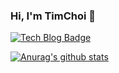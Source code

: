 ### Hi, I'm TimChoi 👋

<div align = left>

[![Tech Blog Badge](http://img.shields.io/badge/-Tech%20blog-black?style=flat-square&logo=github&link=http://choidslab.github.io/)](http://choidslab.github.io/)

[![Anurag's github stats](https://github-readme-stats-g2bjqas19-choidslab.vercel.app/api?username=choidslab)](https://github.com/anuraghazra/github-readme-stats)            

</div>
                                                                
<!--
**choidslab/choidslab** is a ✨ _special_ ✨ repository because its `README.md` (this file) appears on your GitHub profile.

Here are some ideas to get you started:

- 🔭 I’m currently working on ...
- 🌱 I’m currently learning ...
- 👯 I’m looking to collaborate on ...
- 🤔 I’m looking for help with ...
- 💬 Ask me about ...
- 📫 How to reach me: ...
- 😄 Pronouns: ...
- ⚡ Fun fact: ...
-->

